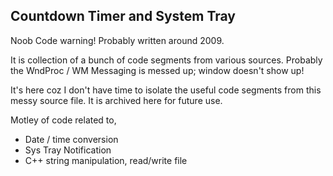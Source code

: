 ## Countdown Timer and System Tray
Noob Code warning! Probably written around 2009.

It is collection of a bunch of code segments from various sources.
Probably the WndProc / WM Messaging is messed up; window doesn't show up!

It's here coz I don't have time to isolate the useful code segments from this messy source file. It is archived here for future use.

Motley of code related to,
- Date / time conversion
- Sys Tray Notification
- C++ string manipulation, read/write file

